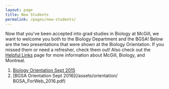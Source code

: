 ```yaml
---
layout: page
title: New Students
permalink: /pages/new-students/
---
```

Now that you've been accepted into grad studies in Biology at McGill, we want to welcome you both to the Biology Department and the BGSA! Below are the two presentations that were shown at the Biology Orientation. If you missed them or need a refresher, check them out! Also check out the [Helpful Links](http://mcgillbgsa.github.io/pages/new-students/) page for more information about McGill, Biology, and Montreal.

1. [Biology Orientation Sept 2015](/assets/orientation/biology-orientation.pdf)
2. [BGSA Orientation Sept 2016](/assets/orientation/
BGSA_ForWeb_2016.pdf)
